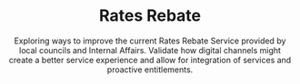 ---
agency: Department of Internal Affairs
title: Rates Rebate
subtitle: Exploring ways to improve the current Rates Rebate Service provided by local councils and Internal Affairs. Validate how digital channels might create a better service experience and allow for integration of services and proactive entitlements.
permalink: /projects/rates-rebate/
redirect_from: /projects/rates-rebate/
excerpt: Exploring ways to improve the current Rates Rebate Service provided by local councils and Internal Affairs. Validate how digital channels might create a better service experience and allow for integration of services and proactive entitlements.
image: /assets/img/projects/rates-rebate.png
image_accessibility: 
project_weight: 12
tag: Rates Rebate
expiration_date:
github_repo:
    - "[Rates Rebate-frontend](https://github.com/ServiceInnovationLab/pancake-frontend)"
    - "[Rates Rebate-backend](https://github.com/ServiceInnovationLab/pancake-backend)"
project_url: "[Rates Rebate]()"
quote:
media: 
report: "[Rates Rebate](/2018/11/30/Rates-Rebate/)"
---